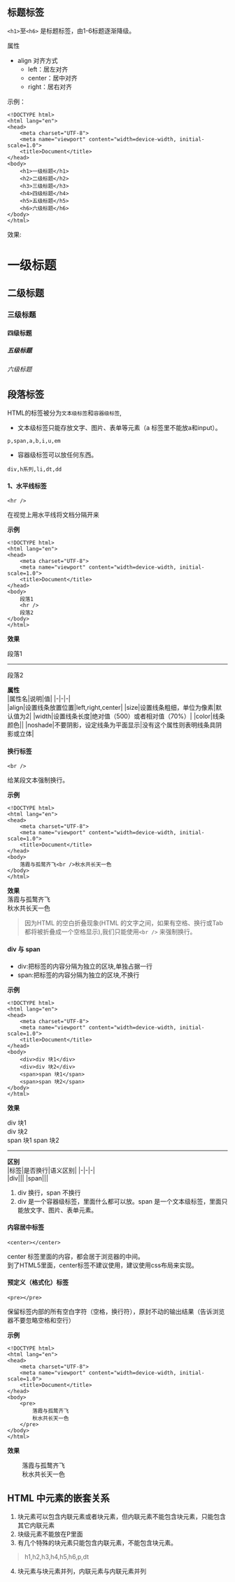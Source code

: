 ## 标题标签
```<h1>```至```<h6>``` 是标题标签，由1-6标题逐渐降级。  

属性
- align 对齐方式
    - left：居左对齐
    - center：居中对齐
    - right：居右对齐      

示例：
```
<!DOCTYPE html>
<html lang="en">
<head>
    <meta charset="UTF-8">
    <meta name="viewport" content="width=device-width, initial-scale=1.0">
    <title>Document</title>
</head>
<body>
    <h1>一级标题</h1>
    <h2>二级标题</h2>
    <h3>三级标题</h3>
    <h4>四级标题</h4>
    <h5>五级标题</h5>
    <h6>六级标题</h6>
</body>
</html>
```
效果:
<h1>一级标题</h1>
<h2>二级标题</h2>
<h3>三级标题</h3>
<h4>四级标题</h4>
<h5>五级标题</h5>
<h6>六级标题</h6>     


## 段落标签   
HTML的标签被分为```文本级标签```和```容器级标签```,
- 文本级标签只能存放文字、图片、表单等元素（a 标签里不能放a和input）。
```
p,span,a,b,i,u,em
```
- 容器级标签可以放任何东西。
```
div,h系列,li,dt,dd
```

#### 1、水平线标签   
```
<hr />
```
在视觉上用水平线将文档分隔开来

**示例**
```
<!DOCTYPE html>
<html lang="en">
<head>
    <meta charset="UTF-8">
    <meta name="viewport" content="width=device-width, initial-scale=1.0">
    <title>Document</title>
</head>
<body>
    段落1
    <hr />   
    段落2
</body>
</html>
```
**效果**

段落1
<hr />   
段落2            


**属性**   
|属性名|说明|值|
|-|-|-|     
|align|设置线条放置位置|left,right,center|
|size|设置线条粗细，单位为像素|默认值为2|
|width|设置线条长度|绝对值（500）或者相对值（70%）|
|color|线条颜色||
|noshade|不要阴影，设定线条为平面显示|没有这个属性则表明线条具阴影或立体|               


#### 换行标签  
```
<br />
```
给某段文本强制换行。   

**示例**         
```
<!DOCTYPE html>
<html lang="en">
<head>
    <meta charset="UTF-8">
    <meta name="viewport" content="width=device-width, initial-scale=1.0">
    <title>Document</title>
</head>
<body>
    落霞与孤鹜齐飞<br />秋水共长天一色
</body>
</html>
``` 

**效果**     
落霞与孤鹜齐飞<br />秋水共长天一色

>因为HTML 的空白折叠现象(HTML 的文字之间，如果有空格、换行或Tab都将被折叠成一个空格显示),我们只能使用```<br />``` 来强制换行。                                   


#### div 与 span 
- div:把标签的内容分隔为独立的区块,单独占据一行
- span:把标签的内容分隔为独立的区块,不换行     

**示例**    
```
<!DOCTYPE html>
<html lang="en">
<head>
    <meta charset="UTF-8">
    <meta name="viewport" content="width=device-width, initial-scale=1.0">
    <title>Document</title>
</head>
<body>
    <div>div 块1</div>
    <div>div 块2</div>
    <span>span 块1</span>
    <span>span 块2</span>
</body>
</html>
```   
**效果**                 

<div>div 块1</div>
<div>div 块2</div>
<span>span 块1</span>
<span>span 块2</span>

<hr />   

**区别**    
|标签|是否换行|语义区别|
|-|-|-|   
|div|||
|span|||
1. div 换行，span 不换行
2. div 是一个容器级标签，里面什么都可以放。span 是一个文本级标签，里面只能放文字、图片、表单元素。    

#### 内容居中标签
```
<center></center>
```
center 标签里面的内容，都会居于浏览器的中间。    
到了HTML5里面，center标签不建议使用，建议使用css布局来实现。

#### 预定义（格式化）标签
```
<pre></pre>   
```         
保留标签内部的所有空白字符（空格，换行符），原封不动的输出结果（告诉浏览器不要忽略空格和空行）           

**示例**
```
<!DOCTYPE html>
<html lang="en">
<head>
    <meta charset="UTF-8">
    <meta name="viewport" content="width=device-width, initial-scale=1.0">
    <title>Document</title>
</head>
<body>
    <pre>
        落霞与孤鹜齐飞
        秋水共长天一色
    </pre>
</body>
</html>
```
**效果**   
<pre>
    落霞与孤鹜齐飞
    秋水共长天一色
</pre>
   

## HTML 中元素的嵌套关系
1. 块元素可以包含内联元素或者块元素，但内联元素不能包含块元素，只能包含其它内联元素
2. 块级元素不能放在P里面   
3. 有几个特殊的块元素只能包含内联元素，不能包含块元素。  
> h1,h2,h3,h4,h5,h6,p,dt
4. 块元素与块元素并列，内联元素与内联元素并列             

